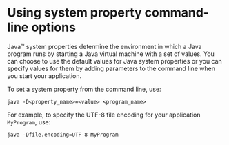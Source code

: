 <!--
* Copyright (c) 2017, 2025 IBM Corp. and others
*
* This program and the accompanying materials are made
* available under the terms of the Eclipse Public License 2.0
* which accompanies this distribution and is available at
* https://www.eclipse.org/legal/epl-2.0/ or the Apache
* License, Version 2.0 which accompanies this distribution and
* is available at https://www.apache.org/licenses/LICENSE-2.0.
*
* This Source Code may also be made available under the
* following Secondary Licenses when the conditions for such
* availability set forth in the Eclipse Public License, v. 2.0
* are satisfied: GNU General Public License, version 2 with
* the GNU Classpath Exception [1] and GNU General Public
* License, version 2 with the OpenJDK Assembly Exception [2].
*
* [1] https://www.gnu.org/software/classpath/license.html
* [2] https://openjdk.org/legal/assembly-exception.html
*
* SPDX-License-Identifier: EPL-2.0 OR Apache-2.0 OR GPL-2.0-only WITH Classpath-exception-2.0 OR GPL-2.0-only WITH OpenJDK-assembly-exception-1.0
-->

# Using system property command-line options

Java&trade; system properties determine the environment in which a Java program runs by starting a Java virtual machine with a set of values.
You can choose to use the default values for Java system properties or you can specify values for them by adding parameters to the command line when you start your application.

To set a system property from the command line, use:

```
java -D<property_name>=<value> <program_name>
```

For example, to specify the UTF-8 file encoding for your application `MyProgram`, use:

```
java -Dfile.encoding=UTF-8 MyProgram
```




<!-- ==== END OF TOPIC ==== x_jvm_commands.md ==== -->

